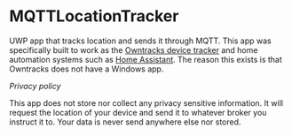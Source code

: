 # MQTTLocationTracker
UWP app that tracks location and sends it through MQTT. This app was specifically built to work as the [Owntracks device tracker](http://owntracks.org/) and home automation systems such as [Home Assistant](http://www.home-assistant.io).
The reason this exists is that Owntracks does not have a Windows app.

*Privacy policy*

This app does not store nor collect any privacy sensitive information. It will request the location of your device and send it to whatever broker you instruct it to. Your data is never send anywhere else nor stored.
